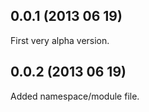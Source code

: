 ## 0.0.1 (2013 06 19)

First very alpha version.

## 0.0.2 (2013 06 19) 

Added namespace/module file.


